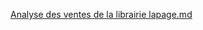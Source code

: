 [Analyse des ventes de la librairie lapage.md](https://github.com/valgagna/realisations/files/8950767/Analyse.des.ventes.de.la.librairie.lapage.md)
